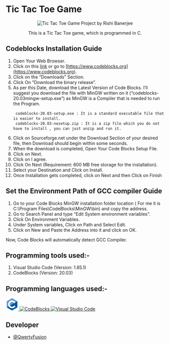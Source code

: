 # Tic Tac Toe Game
<p align="center">
  <img src="https://raw.github.com/QwertyFusion/C-Language-Tic-Tac-Toe-Game/master/Images/demo.png" alt="Tic Tac Toe Game Project by Rishi Banerjee" height="300"/>
</p>
<p align="center">This is a Tic Tac Toe game, which is programmed in C.</p>

## Codeblocks Installation Guide
1. Open Your Web Browser.
2. Click on this [link](https://www.codeblocks.org) or go to [https://www.codeblocks.org](https://www.codeblocks.org).
3. Click on the “Downloads” Section.
4. Click On “Download the binary release”.
5. As per this Date, download the Latest Version of Code Blocks. I’ll suggest you download the file with MinGW written on it (“codeblocks-20.03mingw-setup.exe”) as MinGW is a Compiler that is needed to run the Program.
   ```
    codeblocks-20.03-setup.exe : It is a standard executable file that is easier to install.
    codeblocks-20.03-nosetup.zip : It is a zip file which you do not have to install , you can just unzip and run it.
   ```
7. Click on Sourceforge.net under the Download Section of your desired file, then Download should begin within some seconds.
9. When the download is completed, Open Your Code Blocks Setup File.
10. Click on Next.
11. Click on I agree.
12. Click On Next (Requirement: 600 MB free storage for the installation).
13. Select your Destination and Click on Install.
14. Once Installation gets completed, click on Next and then Click on Finish

## Set the Environment Path of GCC compiler Guide
1. Go to your Code Blocks MinGW installation folder location ( For me it is C:\Program Files\CodeBlocks\MinGW\bin) and copy the address.
2. Go to Search Panel and type “Edit System environment variables”.
3. Click On Environment Variables.
4. Under System variables, Click on Path and Select Edit.
5. Click on New and Paste the Address into it and click  on OK.

Now, Code Blocks will automatically detect GCC Compiler.

## Programming tools used:-
1. Visual Studio Code (Version: 1.85.1)
2. CodeBlocks (Version: 20.03)

## Programming languages used:-
<p align="left">
<a href="https://www.cprogramming.com/" target="_blank" rel="noreferrer"> <img src="https://raw.githubusercontent.com/devicons/devicon/master/icons/c/c-original.svg" alt="C" width="40" height="40"/> </a>
<a href="https://www.codeblocks.org" target="_blank" rel="noreferrer"> <img src="https://static-00.iconduck.com/assets.00/codeblocks-icon-507x512-8brfhid2.png" alt="CodeBlocks" width="40" height="40"/> </a>
<a href="https://code.visualstudio.com" target="_blank" rel="noreferrer"> <img src="https://www.vectorlogo.zone/logos/visualstudio_code/visualstudio_code-icon.svg" alt="Visual Studio Code" width="40" height="40"/> </a> </p>

## Developer
*   [@QwertyFusion](https://github.com/QwertyFusion)
